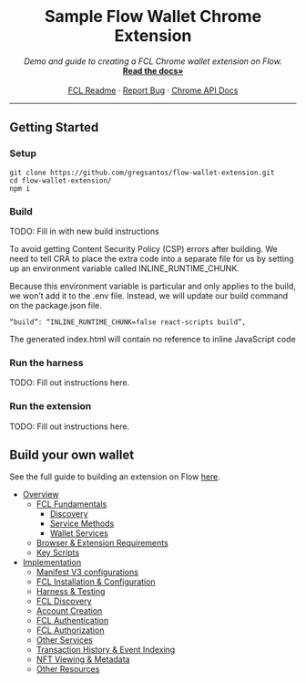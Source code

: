 <br />
<p align="center">
  <h1 align="center"> Sample Flow Wallet Chrome Extension</h1>
  <p align="center">
    <i>Demo and guide to creating a FCL Chrome wallet extension on Flow.</i>
    <br />
    <a href="https://github.com/gregsantos/flow-wallet-extension/blob/master/docs/docs/index.md"><strong>Read the docs»</strong></a>
    <br />
    <br />
    <a href="https://docs.onflow.org/fcl/">FCL Readme</a>
    ·
    <a href="https://github.com/onflow/fcl-js/issues">Report Bug</a>
·
    <a href="https://developer.chrome.com/docs/extensions/reference/">Chrome API Docs</a>
  </p>
</p>

---

## Getting Started

### Setup

```shell
git clone https://github.com/gregsantos/flow-wallet-extension.git
cd flow-wallet-extension/
npm i
```

### Build

TODO: Fill in with new build instructions

To avoid getting Content Security Policy (CSP) errors after building. We need to tell CRA to place the extra code into a separate file for us by setting up an environment variable called INLINE_RUNTIME_CHUNK.

Because this environment variable is particular and only applies to the build, we won’t add it to the .env file. Instead, we will update our build command on the package.json file.

```shell
“build”: “INLINE_RUNTIME_CHUNK=false react-scripts build”,
```

The generated index.html will contain no reference to inline JavaScript code

### Run the harness
TODO: Fill out instructions here.

### Run the extension
TODO: Fill out instructions here.

## Build your own wallet
See the full guide to building an extension on Flow [here](docs/index.md).
  * [Overview](docs/index.md#overview)
    + [FCL Fundamentals](docs/index.md#fcl-fundamentals)
      - [Discovery](docs/index.md#discovery)
      - [Service Methods](docs/index.md#service-methods)
      - [Wallet Services](docs/index.md#wallet-services)
    + [Browser & Extension Requirements](docs/index.md#browser---extension-requirements)
    + [Key Scripts](docs/index.md#key-scripts)
  * [Implementation](docs/index.md#implementation)
    + [Manifest V3 configurations](docs/index.md#manifest-v3-configurations)
    + [FCL Installation & Configuration](docs/index.md#fcl-installation---configuration)
    + [Harness & Testing](docs/index.md#harness---testing)
    + [FCL Discovery](docs/index.md#fcl-discovery)
    + [Account Creation](docs/index.md#account-creation)
    + [FCL Authentication](docs/index.md#fcl-authentication)
    + [FCL Authorization](docs/index.md#fcl-authorization)
    + [Other Services](docs/index.md#other-services)
    + [Transaction History & Event Indexing](docs/index.md#transaction-history---event-indexing)
    + [NFT Viewing & Metadata](docs/index.md#nft-viewing---metadata)
    + [Other Resources](docs/index.md#other-resources)



